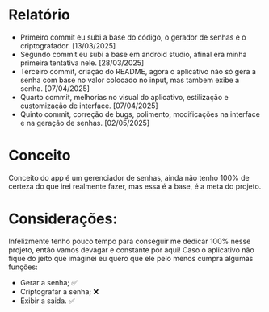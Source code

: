 # Relatório

- Primeiro commit eu subi a base do código, o gerador de senhas e o criptografador. [13/03/2025]
- Segundo commit eu subi a base em android studio, afinal era minha primeira tentativa nele. [28/03/2025]
- Terceiro commit, criação do README, agora o aplicativo não só gera a senha com base no valor colocado no input, mas tambem exibe a senha. [07/04/2025]
- Quarto commit, melhorias no visual do aplicativo, estilização e customização de interface. [07/04/2025]
- Quinto commit, correção de bugs, polimento, modificações na interface e na geração de senhas. [02/05/2025]

# Conceito

Conceito do app é um gerenciador de senhas, ainda não tenho 100% de certeza do que irei realmente fazer, mas essa é a base, é a meta do projeto.


# Considerações:

Infelizmente tenho pouco tempo para conseguir me dedicar 100% nesse projeto, então vamos devagar e constante por aqui! 
Caso o aplicativo não fique do jeito que imaginei eu quero que ele pelo menos cumpra algumas funções:

- Gerar a senha; ✅
- Criptografar a senha; ❌
- Exibir a saida. ✅
